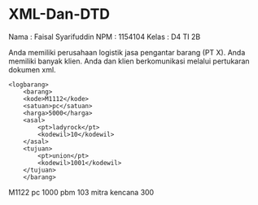 # XML-Dan-DTD

Nama : Faisal Syarifuddin
NPM : 1154104
Kelas : D4 TI 2B

Anda memiliki perusahaan logistik jasa pengantar barang (PT X). Anda memiliki banyak  klien. Anda dan klien berkomunikasi melalui pertukaran dokumen xml. 

<?xml version="1.0" encoding="UTF-8"?><!DOCTYPE logbarang SYSTEM "logbarang.dtd"> 
	<logbarang> 
		<barang>  
		<kode>M1112</kode>  
		<satuan>pc</satuan>  
		<harga>5000</harga>  
		<asal>   
			<pt>ladyrock</pt>   
			<kodewil>10</kodewil>  
		</asal>  
		<tujuan>   
			<pt>union</pt>   
			<kodewil>1001</kodewil>  
		</tujuan> 
		</barang>   
<barang>  
	<kode>M1122</kode>  
	<satuan>pc</satuan>  
	<harga>1000</harga>  
	<asal>  
		 <pt>pbm</pt>   
		 <kodewil>103</kodewil>  
	</asal>  
	<tujuan>   
		<pt>mitra kencana</pt>   
		<kodewil>300</kodewil>  
	</tujuan> 
</barang>   
</logbarang>
